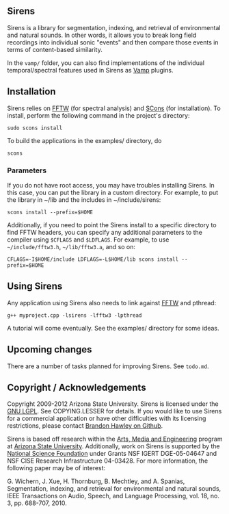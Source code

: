 ## Sirens
Sirens is a library for segmentation, indexing, and retrieval of environmental and natural sounds. In other words, it allows you to break long field recordings into individual sonic "events" and then compare those events in terms of content-based similarity.

In the `vamp/` folder, you can also find implementations of the individual temporal/spectral features used in Sirens as [Vamp](http://vamp-plugins.org) plugins. 

## Installation
Sirens relies on [FFTW](http://www.fftw.org) (for spectral analysis) and [SCons](http://www.scons.org) (for installation). To install, perform the following command in the project's directory:

	sudo scons install

To build the applications in the examples/ directory, do

	scons

### Parameters
If you do not have root access, you may have troubles installing Sirens. In this case, you can put the library in a custom directory. For example, to put the library in ~/lib and the includes in ~/include/sirens:

	scons install --prefix=$HOME

Additionally, if you need to point the Sirens install to a specific directory to find FFTW headers, you can specify any additional parameters to the compiler using `$CFLAGS` and `$LDFLAGS`. For example, to use `~/include/fftw3.h`, `~/lib/fftw3.a`, and so on:

	CFLAGS=-I$HOME/include LDFLAGS=-L$HOME/lib scons install --prefix=$HOME

## Using Sirens
Any application using Sirens also needs to link against [FFTW](http://www.fftw.org) and pthread:

	g++ myproject.cpp -lsirens -lfftw3 -lpthread

A tutorial will come eventually. See the examples/ directory for some ideas.

## Upcoming changes
There are a number of tasks planned for improving Sirens. See `todo.md`.
 
## Copyright / Acknowledgements
Copyright 2009-2012 Arizona State University. Sirens is licensed under the [GNU LGPL](http://creativecommons.org/licenses/LGPL/2.1/). See COPYING.LESSER for details. If you would like to use Sirens for a commercial application or have other difficulties with its licensing restrictions, please contact [Brandon Hawley on Github](http://www.github.com/plant/).

Sirens is based off research within the [Arts, Media and Engineering](http://ame.asu.edu/) program at [Arizona State University](http://asu.edu/). Additionally, work on Sirens is supported by the [National Science Foundation](http://www.nsf.gov/) under Grants NSF IGERT DGE-05-04647 and NSF CISE Research Infrastructure 04-03428. For more information, the following paper may be of interest: 

G. Wichern, J. Xue, H. Thornburg, B. Mechtley, and A. Spanias, Segmentation, indexing, and retrieval for environmental and natural sounds, IEEE Transactions on Audio, Speech, and Language Processing, vol. 18, no. 3, pp. 688-707, 2010.

